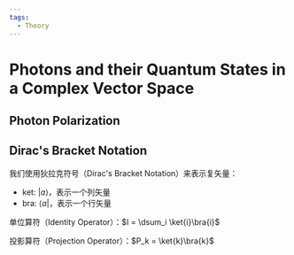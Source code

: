 ```yaml
---
tags:
  - Theory
---
```


# Photons and their Quantum States in a Complex Vector Space

$$
    \newcommand{\dsum}{\displaystyle\sum}
    \newcommand{\ket}[1]{\left|#1\right\rangle}
    \newcommand{\bra}[1]{\left\langle#1\right|}
    \newcommand{\braket}[2]{\left\langle#1\right\vert#2\right\rangle}
$$

## Photon Polarization

## Dirac's Bracket Notation

我们使用狄拉克符号（Dirac's Bracket Notation）来表示复矢量：

- ket: $|a\rangle$，表示一个列矢量
- bra: $\langle a|$，表示一个行矢量

单位算符（Identity Operator）：$I = \dsum_i \ket{i}\bra{i}$

投影算符（Projection Operator）：$P_k = \ket{k}\bra{k}$
